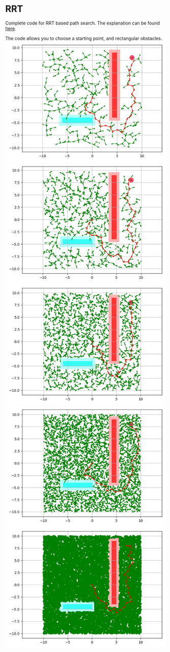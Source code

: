 # RRT
Complete code for RRT based path search. The explanation can be found [here](https://journals.sagepub.com/doi/abs/10.1177/0278364911406761). 

The code allows you to choose a starting point, and rectangular obstacles. 
![](images/rrtstar10.png)
![](images/rrtstar11.png)
![](images/rrtstar12.png)
![](images/rrtstar13.png)
![](images/rrtstar8.png)
